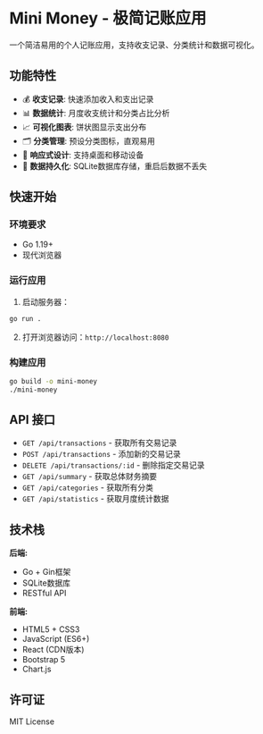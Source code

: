 # Mini Money - 极简记账应用

一个简洁易用的个人记账应用，支持收支记录、分类统计和数据可视化。

## 功能特性

- 💰 **收支记录**: 快速添加收入和支出记录
- 📊 **数据统计**: 月度收支统计和分类占比分析  
- 📈 **可视化图表**: 饼状图显示支出分布
- 🗂️ **分类管理**: 预设分类图标，直观易用
- 📱 **响应式设计**: 支持桌面和移动设备
- 💾 **数据持久化**: SQLite数据库存储，重启后数据不丢失

## 快速开始

### 环境要求
- Go 1.19+
- 现代浏览器

### 运行应用

1. 启动服务器：
```bash
go run .
```

2. 打开浏览器访问：`http://localhost:8080`

### 构建应用

```bash
go build -o mini-money
./mini-money
```

## API 接口

- `GET /api/transactions` - 获取所有交易记录
- `POST /api/transactions` - 添加新的交易记录
- `DELETE /api/transactions/:id` - 删除指定交易记录
- `GET /api/summary` - 获取总体财务摘要
- `GET /api/categories` - 获取所有分类
- `GET /api/statistics` - 获取月度统计数据

## 技术栈

**后端:**
- Go + Gin框架
- SQLite数据库
- RESTful API

**前端:**
- HTML5 + CSS3
- JavaScript (ES6+)
- React (CDN版本)
- Bootstrap 5
- Chart.js

## 许可证

MIT License
